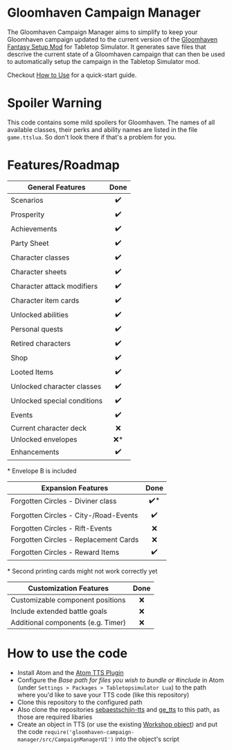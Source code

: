 # Gloomhaven Campaign Manager
The Gloomhaven Campaign Manager aims to simplify to keep your Gloomhaven campaign updated to the current version of the [Gloomhaven Fantasy Setup Mod](https://steamcommunity.com/sharedfiles/filedetails/?id=1301493206) for Tabletop Simulator. It generates save files that descrive the current state of a Gloomhaven campaign that can then be used to automatically setup the campaign in the Tabletop Simulator mod.

Checkout [How to Use](https://github.com/Sebaestschjin/gloomhaven-saveloader/wiki/How-to-use) for a quick-start guide.

# Spoiler Warning
This code contains some mild spoilers for Gloomhaven. The names of all available classes, their perks and ability names are listed in the file `game.ttslua`. So don't look there if that's a problem for you.

# Features/Roadmap
| General Features                    | Done |
| ----------------------------------- | :--: |
| Scenarios                           | ✔️    |
| Prosperity                          | ✔️    |
| Achievements                        | ✔️    |
| Party Sheet                         | ✔️    |
| Character classes                   | ✔️    |
| Character sheets                    | ✔️    |
| Character attack modifiers          | ✔️    |
| Character item cards                | ✔️    |
| Unlocked abilities                  | ✔️    |
| Personal quests                     | ✔️    |
| Retired characters                  | ✔️    |
| Shop                                | ✔️    |
| Looted Items                        | ✔️    |
| Unlocked character classes          | ✔️    |
| Unlocked special conditions         | ✔️    |
| Events                              | ✔️    |
| Current character deck              | ❌   |
| Unlocked envelopes                  | ❌*  |
| Enhancements                        | ✔️    |

\* Envelope B is included

| Expansion Features                    | Done |
| ------------------------------------- | :--: |
| Forgotten Circles - Diviner class     | ✔️*   |
| Forgotten Circles - City-/Road-Events | ✔️    |
| Forgotten Circles - Rift-Events       | ❌  |
| Forgotten Circles - Replacement Cards | ❌  |
| Forgotten Circles - Reward Items      | ✔️    |

\* Second printing cards might not work correctly yet


| Customization Features              | Done |
| ----------------------------------- | :--: |
| Customizable component positions    | ❌  |
| Include extended battle goals       | ❌  |
| Additional components (e.g. Timer)  | ❌  |


# How to use the code
* Install Atom and the [Atom TTS Plugin](https://api.tabletopsimulator.com/atom/)
* Configure the _Base path for files you wish to bundle or #include_ in Atom (under `Settings > Packages > Tabletopsimulator Lua`) to the path where you'd like to save your TTS code (like this repository)
* Clone this repository to the configured path
* Also clone the repositories [sebaestschjin-tts](https://github.com/Sebaestschjin/sebaestschjin-tts) and [ge_tts](https://github.com/Benjamin-Dobell/ge_tts) to this path, as those are required libaries
* Create an object in TTS (or use the existing [Workshop object](https://steamcommunity.com/id/sebaestschjin/myworkshopfiles/?appid=286160)) and put the code `require('gloomhaven-campaign-manager/src/CampaignManagerUI')` into the object's script